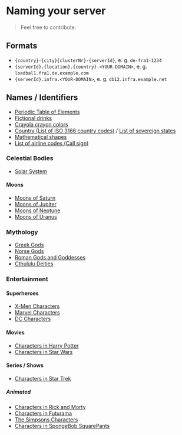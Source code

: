 Naming your server
==================

> Feel free to contribute.

## Formats
- `{country}-{city}{clusterNr}-{serverId}`, e. g. `de-fra1-1234`
- `{serverId}.{location}.{country}.<YOUR-DOMAIN>`, e. g. `loadbal1.fra1.de.example.com`
- `{serverId}.infra.<YOUR-DOMAIN>`, e. g. `db12.infra.example.net`

## Names / Identifiers
- [Periodic Table of Elements](https://pubchem.ncbi.nlm.nih.gov/periodic-table/)
- [Fictional drinks](https://en.wikipedia.org/wiki/List_of_fictional_drinks)
- [Crayola crayon colors](https://en.wikipedia.org/wiki/List_of_Crayola_crayon_colors)
- [Country (List of ISO 3166 country codes)](https://en.wikipedia.org/wiki/List_of_ISO_3166_country_codes) / [List of sovereign states](https://en.wikipedia.org/wiki/List_of_sovereign_states)
- [Mathematical shapes](https://en.wikipedia.org/wiki/List_of_mathematical_shapes)
- [List of airline codes (Call sign)](https://en.wikipedia.org/wiki/List_of_airline_codes)

### Celestial Bodies
- [Solar System](https://en.wikipedia.org/wiki/Solar_System)

#### Moons
- [Moons of Saturn](https://en.wikipedia.org/wiki/Moons_of_Saturn#List)
- [Moons of Jupiter](https://en.wikipedia.org/wiki/Moons_of_Jupiter#List)
- [Moons of Neptune](https://en.wikipedia.org/wiki/Moons_of_Neptune#List)
- [Moons of Uranus](https://en.wikipedia.org/wiki/Moons_of_Uranus#List)

### Mythology
- [Greek Gods](https://greekgodsandgoddesses.net/gods/)
- [Norse Gods](https://thenorsegods.com/norse-gods/#norse-gods)
- [Roman Gods and Goddesses](https://simple.wikipedia.org/wiki/List_of_Roman_gods_and_goddesses)
- [Cthululu Deities](https://en.wikipedia.org/wiki/Cthulhu_Mythos_deities)

### Entertainment
#### Superheroes
- [X-Men Characters](https://en.wikipedia.org/wiki/List_of_X-Men_members)
- [Marvel Characters](https://en.wikipedia.org/wiki/Characters_of_the_Marvel_Cinematic_Universe)
- [DC Characters](https://en.wikipedia.org/wiki/Lists_of_DC_Comics_characters)

#### Movies
- [Characters in Harry Potter](https://harrypotter.fandom.com/wiki/List_of_Harry_Potter_cast_members#Films)
- [Characters in Star Wars](https://disney.fandom.com/wiki/Category:Star_Wars_characters)

#### Series / Shows
- [Characters in Star Trek](https://en.wikipedia.org/wiki/List_of_Star_Trek_characters)

##### Animated
- [Characters in Rick and Morty](https://en.wikipedia.org/wiki/List_of_Rick_and_Morty_characters)
- [Characters in Futurama](https://en.wikipedia.org/wiki/List_of_Futurama_characters)
- [The Simpsons Characters](https://en.wikipedia.org/wiki/List_of_The_Simpsons_characters)
- [Characters in SpongeBob SquarePants](https://en.wikipedia.org/wiki/List_of_SpongeBob_SquarePants_characters)

